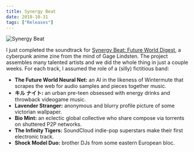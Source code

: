 ```yaml
---
title: Synergy Beat
date: 2018-10-31
tags: ["Releases"]
---
```


![Synergy Beat](/rm_ation/images/synergy-beat.jpg)

I just completed the soundtrack for [Synergy Beat: Future World Digest](https://synergybeat.club/), a cyberpunk anime zine from the mind of Gage Lindsten. The project assembles many talented artists and we did the whole thing in just a couple weeks. For each track, I assumed the role of a (silly) fictitious band:

- **The Future World Neural Net:** an AI in the likeness of Wintermute that scrapes the web for audio samples and pieces together music.
- **キル ナイト:** an urban pre-teen obsessed with energy drinks and throwback videogame music.
- **Lavender Stranger:** anonymous and blurry profile picture of some victorian wallpaper.
- **Bio Mint:** an eclectic global collective who share compose via torrents on shuttered P2P networks.
- **The Infinity Tigers:** SoundCloud indie-pop superstars make their first electronic track.
- **Shock Model Duo:** brother DJs from some eastern European bloc.
